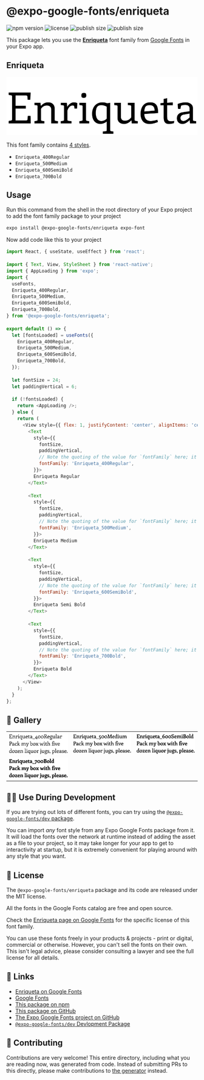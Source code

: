 # @expo-google-fonts/enriqueta

![npm version](https://flat.badgen.net/npm/v/@expo-google-fonts/enriqueta)
![license](https://flat.badgen.net/github/license/expo/google-fonts)
![publish size](https://flat.badgen.net/packagephobia/install/@expo-google-fonts/enriqueta)
![publish size](https://flat.badgen.net/packagephobia/publish/@expo-google-fonts/enriqueta)

This package lets you use the [**Enriqueta**](https://fonts.google.com/specimen/Enriqueta) font family from [Google Fonts](https://fonts.google.com/) in your Expo app.

## Enriqueta

![Enriqueta](./font-family.png)

This font family contains [4 styles](#-gallery).

- `Enriqueta_400Regular`
- `Enriqueta_500Medium`
- `Enriqueta_600SemiBold`
- `Enriqueta_700Bold`

## Usage

Run this command from the shell in the root directory of your Expo project to add the font family package to your project
```sh
expo install @expo-google-fonts/enriqueta expo-font
```

Now add code like this to your project
```js
import React, { useState, useEffect } from 'react';

import { Text, View, StyleSheet } from 'react-native';
import { AppLoading } from 'expo';
import {
  useFonts,
  Enriqueta_400Regular,
  Enriqueta_500Medium,
  Enriqueta_600SemiBold,
  Enriqueta_700Bold,
} from '@expo-google-fonts/enriqueta';

export default () => {
  let [fontsLoaded] = useFonts({
    Enriqueta_400Regular,
    Enriqueta_500Medium,
    Enriqueta_600SemiBold,
    Enriqueta_700Bold,
  });

  let fontSize = 24;
  let paddingVertical = 6;

  if (!fontsLoaded) {
    return <AppLoading />;
  } else {
    return (
      <View style={{ flex: 1, justifyContent: 'center', alignItems: 'center' }}>
        <Text
          style={{
            fontSize,
            paddingVertical,
            // Note the quoting of the value for `fontFamily` here; it expects a string!
            fontFamily: 'Enriqueta_400Regular',
          }}>
          Enriqueta Regular
        </Text>

        <Text
          style={{
            fontSize,
            paddingVertical,
            // Note the quoting of the value for `fontFamily` here; it expects a string!
            fontFamily: 'Enriqueta_500Medium',
          }}>
          Enriqueta Medium
        </Text>

        <Text
          style={{
            fontSize,
            paddingVertical,
            // Note the quoting of the value for `fontFamily` here; it expects a string!
            fontFamily: 'Enriqueta_600SemiBold',
          }}>
          Enriqueta Semi Bold
        </Text>

        <Text
          style={{
            fontSize,
            paddingVertical,
            // Note the quoting of the value for `fontFamily` here; it expects a string!
            fontFamily: 'Enriqueta_700Bold',
          }}>
          Enriqueta Bold
        </Text>
      </View>
    );
  }
};

```

## 🔡 Gallery


||||
|-|-|-|
|![Enriqueta_400Regular](./Enriqueta_400Regular.ttf.png)|![Enriqueta_500Medium](./Enriqueta_500Medium.ttf.png)|![Enriqueta_600SemiBold](./Enriqueta_600SemiBold.ttf.png)||
|![Enriqueta_700Bold](./Enriqueta_700Bold.ttf.png)||||


## 👩‍💻 Use During Development

If you are trying out lots of different fonts, you can try using the [`@expo-google-fonts/dev` package](https://github.com/expo/google-fonts/tree/master/font-packages/dev#readme).

You can import *any* font style from any Expo Google Fonts package from it. It will load the fonts
over the network at runtime instead of adding the asset as a file to your project, so it may take longer
for your app to get to interactivity at startup, but it is extremely convenient
for playing around with any style that you want.

## 📖 License

The `@expo-google-fonts/enriqueta` package and its code are released under the MIT license.

All the fonts in the Google Fonts catalog are free and open source.

Check the [Enriqueta page on Google Fonts](https://fonts.google.com/specimen/Enriqueta) for the specific license of this font family.

You can use these fonts freely in your products & projects - print or digital, commercial or otherwise. However, you can't sell the fonts on their own. This isn't legal advice, please consider consulting a lawyer and see the full license for all details.

## 🔗 Links

- [Enriqueta on Google Fonts](https://fonts.google.com/specimen/Enriqueta)
- [Google Fonts](https://fonts.google.com/)
- [This package on npm](https://www.npmjs.com/package/@expo-google-fonts/enriqueta)
- [This package on GitHub](https://github.com/expo/google-fonts/tree/master/font-packages/enriqueta)
- [The Expo Google Fonts project on GitHub](https://github.com/expo/google-fonts)
- [`@expo-google-fonts/dev` Devlopment Package](https://github.com/expo/google-fonts/tree/master/font-packages/dev)

## 🤝 Contributing

Contributions are very welcome! This entire directory, including what you are reading now, was generated from code. Instead of submitting PRs to this directly, please make contributions to [the generator](https://github.com/expo/google-fonts/tree/master/packages/generator) instead.
